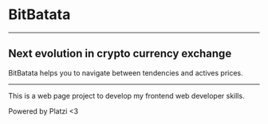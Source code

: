 # BitBatata
---

## Next evolution in crypto currency exchange

BitBatata helps you to navigate between tendencies and actives prices.

---

This is a web page project to develop my frontend web developer skills.

Powered by Platzi <3
